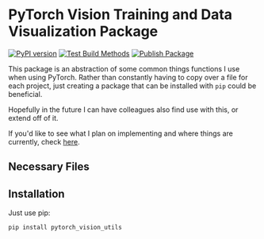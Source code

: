 # PyTorch Vision Training and Data Visualization Package
[![PyPI version](https://badge.fury.io/py/pytorch-vision-utils.svg)](https://badge.fury.io/py/pytorch-vision-utils) [![Test Build Methods](https://github.com/nclgbd/PyTorch-Utilities/actions/workflows/run-all-tests.yml/badge.svg)](https://github.com/nclgbd/PyTorch-Utilities/actions/workflows/run-all-tests.yml) [![Publish Package](https://github.com/nclgbd/PyTorch-Utilities/actions/workflows/python-publish.yml/badge.svg)](https://github.com/nclgbd/PyTorch-Utilities/actions/workflows/python-publish.yml)

This package is an abstraction of some common things functions I use when using PyTorch. Rather than constantly having to copy over a file for each project, just creating a package that can be installed with `pip` could be beneficial.

Hopefully in the future I can have colleagues also find use with this, or extend off of it.

If you'd like to see what I plan on implementing and where things are currently, check [here](https://github.com/nclgbd/PyTorch-Utilities/projects/1).


## Necessary Files


## Installation
Just use pip:
```bash
pip install pytorch_vision_utils
```
